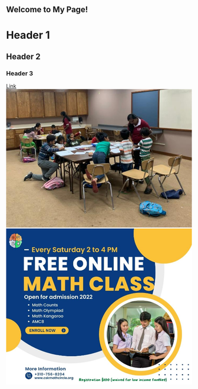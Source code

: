 ## Welcome to My Page!
# Header 1
## Header 2
### Header 3
[Link](https://cskmathcircle.org/)
![imagea](imagea.png "1")
![imageb](imageb.jpg "2")
